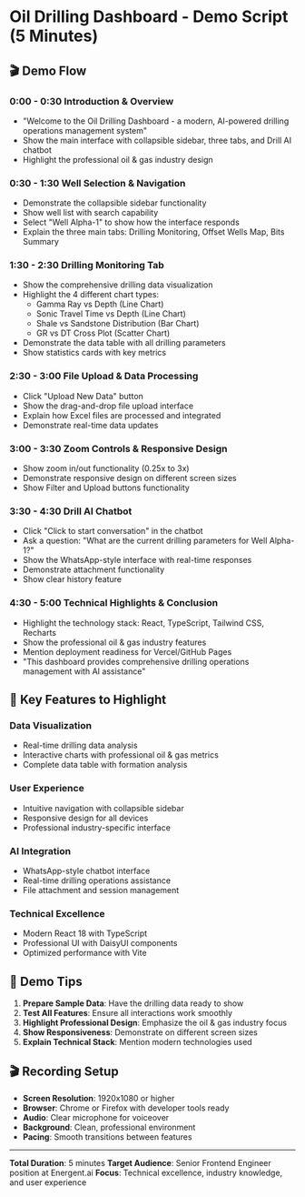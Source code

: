 # Oil Drilling Dashboard - Demo Script (5 Minutes)

## 🎬 Demo Flow

### 0:00 - 0:30 **Introduction & Overview**

- "Welcome to the Oil Drilling Dashboard - a modern, AI-powered drilling operations management system"
- Show the main interface with collapsible sidebar, three tabs, and Drill AI chatbot
- Highlight the professional oil & gas industry design

### 0:30 - 1:30 **Well Selection & Navigation**

- Demonstrate the collapsible sidebar functionality
- Show well list with search capability
- Select "Well Alpha-1" to show how the interface responds
- Explain the three main tabs: Drilling Monitoring, Offset Wells Map, Bits Summary

### 1:30 - 2:30 **Drilling Monitoring Tab**

- Show the comprehensive drilling data visualization
- Highlight the 4 different chart types:
  - Gamma Ray vs Depth (Line Chart)
  - Sonic Travel Time vs Depth (Line Chart)
  - Shale vs Sandstone Distribution (Bar Chart)
  - GR vs DT Cross Plot (Scatter Chart)
- Demonstrate the data table with all drilling parameters
- Show statistics cards with key metrics

### 2:30 - 3:00 **File Upload & Data Processing**

- Click "Upload New Data" button
- Show the drag-and-drop file upload interface
- Explain how Excel files are processed and integrated
- Demonstrate real-time data updates

### 3:00 - 3:30 **Zoom Controls & Responsive Design**

- Show zoom in/out functionality (0.25x to 3x)
- Demonstrate responsive design on different screen sizes
- Show Filter and Upload buttons functionality

### 3:30 - 4:30 **Drill AI Chatbot**

- Click "Click to start conversation" in the chatbot
- Ask a question: "What are the current drilling parameters for Well Alpha-1?"
- Show the WhatsApp-style interface with real-time responses
- Demonstrate attachment functionality
- Show clear history feature

### 4:30 - 5:00 **Technical Highlights & Conclusion**

- Highlight the technology stack: React, TypeScript, Tailwind CSS, Recharts
- Show the professional oil & gas industry features
- Mention deployment readiness for Vercel/GitHub Pages
- "This dashboard provides comprehensive drilling operations management with AI assistance"

## 🎯 Key Features to Highlight

### **Data Visualization**

- Real-time drilling data analysis
- Interactive charts with professional oil & gas metrics
- Complete data table with formation analysis

### **User Experience**

- Intuitive navigation with collapsible sidebar
- Responsive design for all devices
- Professional industry-specific interface

### **AI Integration**

- WhatsApp-style chatbot interface
- Real-time drilling operations assistance
- File attachment and session management

### **Technical Excellence**

- Modern React 18 with TypeScript
- Professional UI with DaisyUI components
- Optimized performance with Vite

## 📱 Demo Tips

1. **Prepare Sample Data**: Have the drilling data ready to show
2. **Test All Features**: Ensure all interactions work smoothly
3. **Highlight Professional Design**: Emphasize the oil & gas industry focus
4. **Show Responsiveness**: Demonstrate on different screen sizes
5. **Explain Technical Stack**: Mention modern technologies used

## 🎬 Recording Setup

- **Screen Resolution**: 1920x1080 or higher
- **Browser**: Chrome or Firefox with developer tools ready
- **Audio**: Clear microphone for voiceover
- **Background**: Clean, professional environment
- **Pacing**: Smooth transitions between features

---

**Total Duration**: 5 minutes
**Target Audience**: Senior Frontend Engineer position at Energent.ai
**Focus**: Technical excellence, industry knowledge, and user experience
